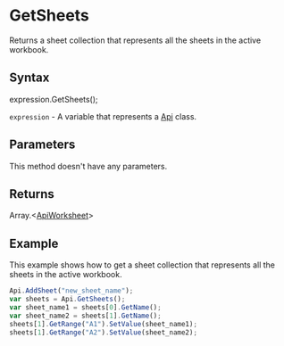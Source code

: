 # GetSheets

Returns a sheet collection that represents all the sheets in the active workbook.

## Syntax

expression.GetSheets();

`expression` - A variable that represents a [Api](../Api.md) class.

## Parameters

This method doesn't have any parameters.

## Returns

Array.<[ApiWorksheet](../../ApiWorksheet/ApiWorksheet.md)>

## Example

This example shows how to get a sheet collection that represents all the sheets in the active workbook.

```javascript
Api.AddSheet("new_sheet_name");
var sheets = Api.GetSheets();
var sheet_name1 = sheets[0].GetName();
var sheet_name2 = sheets[1].GetName();
sheets[1].GetRange("A1").SetValue(sheet_name1);
sheets[1].GetRange("A2").SetValue(sheet_name2);
```
